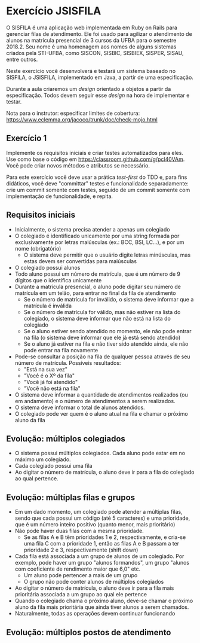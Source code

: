 # Exercício JSISFILA

O SISFILA é uma aplicação web implementada em Ruby on Rails para gerenciar filas de atendimento. Ele foi usado para agilizar o atendimento de alunos na matrícula presencial de 3 cursos da UFBA para o semestre 2018.2. Seu nome é uma homenagem aos nomes de alguns sistemas criados pela STI-UFBA, como SISCON, SISBIC, SISBIEX, SISPER, SISAU, entre outros.

Neste exercício você desenvolverá e testará um sistema baseado no SISFILA, o JSISFILA, implementado em Java, a partir de uma especificação.

Durante a aula criaremos um *design* orientado a objetos a partir da especificação. Todos devem seguir esse *design* na hora de implementar e testar.

Nota para o instrutor: especificar limites de cobertura: <https://www.eclemma.org/jacoco/trunk/doc/check-mojo.html>

## Exercício 1

Implemente os requisitos iniciais e criar testes automatizados para eles. Use como base o código em <https://classroom.github.com/g/pcl40VAm>. Você pode criar novos métodos e atributos se necessário.

Para este exercício você deve usar a prática *test-first* do TDD e, para fins didáticos, você deve "committar" testes e funcionalidade separadamente: crie um commit somente com testes, seguido de um commit somente com implementação de funcionalidade, e repita.

## Requisitos iniciais

- Inicialmente, o sistema precisa atender a apenas um colegiado
- O colegiado é identificado unicamente por uma string formada por exclusivamente por letras maiúsculas (ex.: BCC, BSI, LC...), e por um nome (obrigatório)
    - O sistema deve permitir que o usuário digite letras minúsculas, mas estas devem ser convertidas para maiúsculas
- O colegiado possui alunos
- Todo aluno possui um número de matrícula, que é um número de 9 dígitos que o identifica unicamente
- Durante a matrícula presencial, o aluno pode digitar seu número de matrícula em um telão, para entrar no final da fila de atendimento
  - Se o número de matrícula for inválido, o sistema deve informar que a matrícula é inválida
  - Se o número de matrícula for válido, mas não estiver na lista do colegiado, o sistema deve informar que não está na lista do colegiado
  - Se o aluno estiver sendo atendido no momento, ele não pode entrar na fila (o sistema deve informar que ele já está sendo atendido)
  - Se o aluno já estiver na fila e não tiver sido atendido ainda, ele não pode entrar na fila novamente
- Pode-se consultar a posição na fila de qualquer pessoa através de seu número de matrícula. Possíveis resultados:
  - "Está na sua vez"
  - "Você é o Xº da fila"
  - "Você já foi atendido"
  - "Você não está na fila"
- O sistema deve informar a quantidade de atendimentos realizados (ou em andamento) e o número de atendimentos a serem realizados.
- O sistema deve informar o total de alunos atendidos.
- O colegiado pode ver quem é o aluno atual na fila e chamar o próximo aluno da fila

## Evolução: múltiplos colegiados

- O sistema possui múltiplos colegiados. Cada aluno pode estar em no máximo um colegiado.
- Cada colegiado possui uma fila
- Ao digitar o número de matrícula, o aluno deve ir para a fila do colegiado ao qual pertence.

## Evolução: múltiplas filas e grupos

- Em um dado momento, um colegiado pode atender a múltiplas filas, sendo que cada possui um código (até 5 caracteres) e uma prioridade, que é um número inteiro positivo (quanto menor, mais prioritário)
- Não pode haver duas filas com a mesma prioridade.
  + Se as filas A e B têm prioridades 1 e 2, respectivamente, e cria-se uma fila C com a prioridade 1, então as filas A e B passam a ter prioridade 2 e 3, respectivamente (shift down)
- Cada fila está associada a um grupo de alunos de um colegiado. Por exemplo, pode haver um grupo "alunos formandos", um grupo "alunos com coeficiente de rendimento maior que 6,0" etc.
  - Um aluno pode pertencer a mais de um grupo
  - O grupo não pode conter alunos de múltiplos colegiados
- Ao digitar o número de matrícula, o aluno deve ir para a fila mais prioritária associada a um grupo ao qual ele pertence
- Quando o colegiado chama o próximo aluno, deve-se chamar o próximo aluno da fila mais prioritária que ainda tiver alunos a serem chamados.
- Naturalmente, todas as operações devem continuar funcionando

## Evolução: múltiplos postos de atendimento